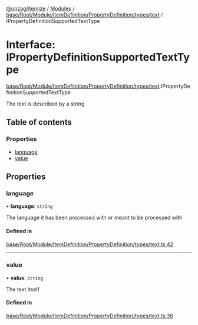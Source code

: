 [@onzag/itemize](../README.md) / [Modules](../modules.md) / [base/Root/Module/ItemDefinition/PropertyDefinition/types/text](../modules/base_Root_Module_ItemDefinition_PropertyDefinition_types_text.md) / IPropertyDefinitionSupportedTextType

# Interface: IPropertyDefinitionSupportedTextType

[base/Root/Module/ItemDefinition/PropertyDefinition/types/text](../modules/base_Root_Module_ItemDefinition_PropertyDefinition_types_text.md).IPropertyDefinitionSupportedTextType

The text is described by a string

## Table of contents

### Properties

- [language](base_Root_Module_ItemDefinition_PropertyDefinition_types_text.IPropertyDefinitionSupportedTextType.md#language)
- [value](base_Root_Module_ItemDefinition_PropertyDefinition_types_text.IPropertyDefinitionSupportedTextType.md#value)

## Properties

### language

• **language**: `string`

The language it has been processed with or meant to be
processed with

#### Defined in

[base/Root/Module/ItemDefinition/PropertyDefinition/types/text.ts:42](https://github.com/onzag/itemize/blob/59702dd5/base/Root/Module/ItemDefinition/PropertyDefinition/types/text.ts#L42)

___

### value

• **value**: `string`

The text itself

#### Defined in

[base/Root/Module/ItemDefinition/PropertyDefinition/types/text.ts:36](https://github.com/onzag/itemize/blob/59702dd5/base/Root/Module/ItemDefinition/PropertyDefinition/types/text.ts#L36)
